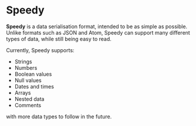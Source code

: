 # Speedy

**Speedy** is a data serialisation format, intended to be as simple as possible. Unlike formats such as JSON and Atom, Speedy can support many different types of data, while still being easy to read.

Currently, Speedy supports:

* Strings
* Numbers
* Boolean values
* Null values
* Dates and times
* Arrays
* Nested data
* Comments

with more data types to follow in the future.
